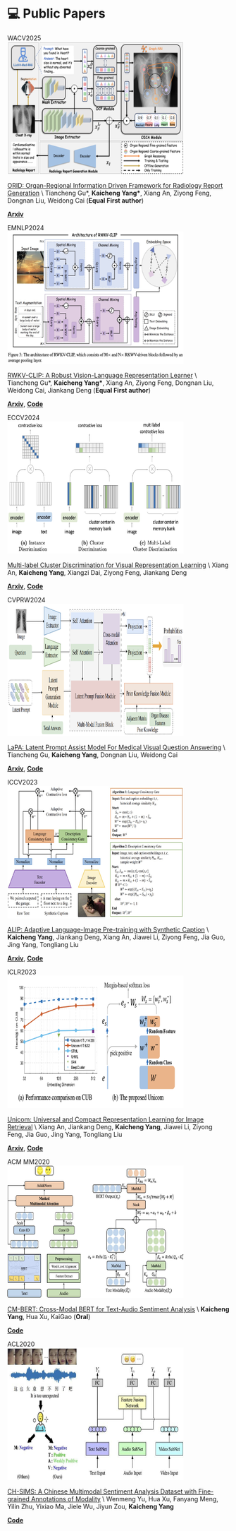 
# 💻 Public Papers
<div class='paper-box'><div class='paper-box-image'><div><div class="badge">WACV2025</div><img src='_pages/includes/image_paper/ORID.jpg' alt="sym" width="400px" height="300px"></div></div>
<div class='paper-box-text' markdown="1">

[ORID: Organ-Regional Information Driven Framework for Radiology Report Generation](https://arxiv.org/pdf/2411.13025) \\
Tiancheng Gu\*, **Kaicheng Yang\***, Xiang An, Ziyong Feng, Dongnan Liu, Weidong Cai (**Equal First author**)

[**Arxiv**](https://arxiv.org/pdf/2411.13025)
</div>
</div>

<div class='paper-box'><div class='paper-box-image'><div><div class="badge">EMNLP2024</div><img src='_pages/includes/image_paper/RWKV-CLIP.jpg' alt="sym" width="400px" height="300px"></div></div>
<div class='paper-box-text' markdown="1">

[RWKV-CLIP: A Robust Vision-Language Representation Learner](https://arxiv.org/abs/2406.06973) \\
Tiancheng Gu\*, **Kaicheng Yang\***, Xiang An, Ziyong Feng, Dongnan Liu, Weidong Cai, Jiankang Deng (**Equal First author**)

[**Arxiv**](https://arxiv.org/abs/2406.06973), [**Code**](https://github.com/deepglint/RWKV-CLIP)
</div>
</div>

<div class='paper-box'><div class='paper-box-image'><div><div class="badge">ECCV2024</div><img src='_pages/includes/image_paper/MLCD.jpg' alt="sym" width="400px" height="300px"></div></div>
<div class='paper-box-text' markdown="1">

[Multi-label Cluster Discrimination for Visual Representation Learning](https://arxiv.org/pdf/2407.17331) \\
Xiang An, **Kaicheng Yang**, Xiangzi Dai, Ziyong Feng, Jiankang Deng

[**Arxiv**](https://arxiv.org/abs/2407.17331), [**Code**](https://github.com/deepglint/unicom)
</div>
</div>

<div class='paper-box'><div class='paper-box-image'><div><div class="badge">CVPRW2024</div><img src='_pages/includes/image_paper/LaPA.jpg' alt="sym" width="400px" height="300px"></div></div>
<div class='paper-box-text' markdown="1">

[LaPA: Latent Prompt Assist Model For Medical Visual Question Answering](https://arxiv.org/pdf/2404.13039) \\
Tiancheng Gu, **Kaicheng Yang**, Dongnan Liu, Weidong Cai

[**Arxiv**](https://arxiv.org/abs/2404.13039), [**Code**](https://github.com/GaryGuTC/LaPA_model)
</div>
</div>

<div class='paper-box'><div class='paper-box-image'><div><div class="badge">ICCV2023</div><img src='_pages/includes/image_paper/ALIP.jpg' alt="sym" width="400px" height="300px"></div></div>
<div class='paper-box-text' markdown="1">

[ALIP: Adaptive Language-Image Pre-training with Synthetic Caption](https://arxiv.org/abs/2308.08428) \\
**Kaicheng Yang**, Jiankang Deng, Xiang An, Jiawei Li, Ziyong Feng, Jia Guo, Jing Yang, Tongliang Liu

[**Arxiv**](https://arxiv.org/abs/2308.08428), [**Code**](https://github.com/deepglint/ALIP)
</div>
</div>

<div class='paper-box'><div class='paper-box-image'><div><div class="badge">ICLR2023</div><img src='_pages/includes/image_paper/unicom.jpg' alt="sym" width="400px" height="300px"></div></div>
<div class='paper-box-text' markdown="1">

[Unicom: Universal and Compact Representation Learning for Image Retrieval](https://arxiv.org/abs/2304.05884) \\
Xiang An, Jiankang Deng, **Kaicheng Yang**, Jiawei Li, Ziyong Feng, Jia Guo, Jing Yang, Tongliang Liu

[**Arxiv**](https://arxiv.org/abs/2304.05884), [**Code**](https://github.com/deepglint/unicom)
</div>
</div>

<div class='paper-box'><div class='paper-box-image'><div><div class="badge">ACM MM2020</div><img src='_pages/includes/image_paper/CM-BERT.jpg' alt="sym" width="400px" height="300px"></div></div>
<div class='paper-box-text' markdown="1">

[CM-BERT: Cross-Modal BERT for Text-Audio Sentiment Analysis](https://dl.acm.org/doi/10.1145/3394171.3413690) \\
**Kaicheng Yang**, Hua Xu, KaiGao (**Oral**)

[**Code**](https://github.com/thuiar/Cross-Modal-BERT)
</div>
</div>

<div class='paper-box'><div class='paper-box-image'><div><div class="badge">ACL2020</div><img src='_pages/includes/image_paper/CH-SIMS.jpg' alt="sym" width="400px" height="300px"></div></div>
<div class='paper-box-text' markdown="1">

[CH-SIMS: A Chinese Multimodal Sentiment Analysis Dataset with Fine-grained Annotations of Modality](https://aclanthology.org/2020.acl-main.343.pdf) \\
Wenmeng Yu, Hua Xu, Fanyang Meng, Yilin Zhu, Yixiao Ma, Jiele Wu, Jiyun Zou, **Kaicheng Yang**

[**Code**](https://github.com/thuiar/MMSA)
</div>
</div>




